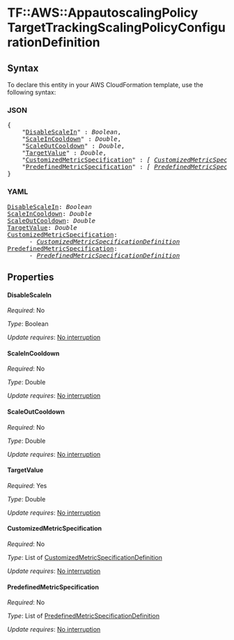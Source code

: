 # TF::AWS::AppautoscalingPolicy TargetTrackingScalingPolicyConfigurationDefinition

## Syntax

To declare this entity in your AWS CloudFormation template, use the following syntax:

### JSON

<pre>
{
    "<a href="#disablescalein" title="DisableScaleIn">DisableScaleIn</a>" : <i>Boolean</i>,
    "<a href="#scaleincooldown" title="ScaleInCooldown">ScaleInCooldown</a>" : <i>Double</i>,
    "<a href="#scaleoutcooldown" title="ScaleOutCooldown">ScaleOutCooldown</a>" : <i>Double</i>,
    "<a href="#targetvalue" title="TargetValue">TargetValue</a>" : <i>Double</i>,
    "<a href="#customizedmetricspecification" title="CustomizedMetricSpecification">CustomizedMetricSpecification</a>" : <i>[ <a href="customizedmetricspecificationdefinition.md">CustomizedMetricSpecificationDefinition</a>, ... ]</i>,
    "<a href="#predefinedmetricspecification" title="PredefinedMetricSpecification">PredefinedMetricSpecification</a>" : <i>[ <a href="predefinedmetricspecificationdefinition.md">PredefinedMetricSpecificationDefinition</a>, ... ]</i>
}
</pre>

### YAML

<pre>
<a href="#disablescalein" title="DisableScaleIn">DisableScaleIn</a>: <i>Boolean</i>
<a href="#scaleincooldown" title="ScaleInCooldown">ScaleInCooldown</a>: <i>Double</i>
<a href="#scaleoutcooldown" title="ScaleOutCooldown">ScaleOutCooldown</a>: <i>Double</i>
<a href="#targetvalue" title="TargetValue">TargetValue</a>: <i>Double</i>
<a href="#customizedmetricspecification" title="CustomizedMetricSpecification">CustomizedMetricSpecification</a>: <i>
      - <a href="customizedmetricspecificationdefinition.md">CustomizedMetricSpecificationDefinition</a></i>
<a href="#predefinedmetricspecification" title="PredefinedMetricSpecification">PredefinedMetricSpecification</a>: <i>
      - <a href="predefinedmetricspecificationdefinition.md">PredefinedMetricSpecificationDefinition</a></i>
</pre>

## Properties

#### DisableScaleIn

_Required_: No

_Type_: Boolean

_Update requires_: [No interruption](https://docs.aws.amazon.com/AWSCloudFormation/latest/UserGuide/using-cfn-updating-stacks-update-behaviors.html#update-no-interrupt)

#### ScaleInCooldown

_Required_: No

_Type_: Double

_Update requires_: [No interruption](https://docs.aws.amazon.com/AWSCloudFormation/latest/UserGuide/using-cfn-updating-stacks-update-behaviors.html#update-no-interrupt)

#### ScaleOutCooldown

_Required_: No

_Type_: Double

_Update requires_: [No interruption](https://docs.aws.amazon.com/AWSCloudFormation/latest/UserGuide/using-cfn-updating-stacks-update-behaviors.html#update-no-interrupt)

#### TargetValue

_Required_: Yes

_Type_: Double

_Update requires_: [No interruption](https://docs.aws.amazon.com/AWSCloudFormation/latest/UserGuide/using-cfn-updating-stacks-update-behaviors.html#update-no-interrupt)

#### CustomizedMetricSpecification

_Required_: No

_Type_: List of <a href="customizedmetricspecificationdefinition.md">CustomizedMetricSpecificationDefinition</a>

_Update requires_: [No interruption](https://docs.aws.amazon.com/AWSCloudFormation/latest/UserGuide/using-cfn-updating-stacks-update-behaviors.html#update-no-interrupt)

#### PredefinedMetricSpecification

_Required_: No

_Type_: List of <a href="predefinedmetricspecificationdefinition.md">PredefinedMetricSpecificationDefinition</a>

_Update requires_: [No interruption](https://docs.aws.amazon.com/AWSCloudFormation/latest/UserGuide/using-cfn-updating-stacks-update-behaviors.html#update-no-interrupt)


